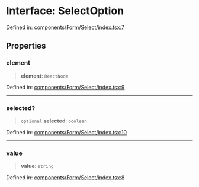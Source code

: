 # Interface: SelectOption

Defined in: [components/Form/Select/index.tsx:7](https://github.com/onyx-og/prismal-react/blob/c800194f7409ec5ee2985ddabc203568950fbd7d/packages/react/src/components/Form/Select/index.tsx#L7)

## Properties

### element

> **element**: `ReactNode`

Defined in: [components/Form/Select/index.tsx:9](https://github.com/onyx-og/prismal-react/blob/c800194f7409ec5ee2985ddabc203568950fbd7d/packages/react/src/components/Form/Select/index.tsx#L9)

***

### selected?

> `optional` **selected**: `boolean`

Defined in: [components/Form/Select/index.tsx:10](https://github.com/onyx-og/prismal-react/blob/c800194f7409ec5ee2985ddabc203568950fbd7d/packages/react/src/components/Form/Select/index.tsx#L10)

***

### value

> **value**: `string`

Defined in: [components/Form/Select/index.tsx:8](https://github.com/onyx-og/prismal-react/blob/c800194f7409ec5ee2985ddabc203568950fbd7d/packages/react/src/components/Form/Select/index.tsx#L8)
